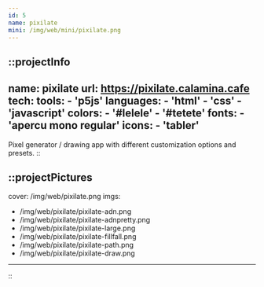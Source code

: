```yaml
---
id: 5
name: pixilate
mini: /img/web/mini/pixilate.png
---
```


::projectInfo
---
name: pixilate
url: https://pixilate.calamina.cafe
tech: 
    tools:
      - 'p5js'
    languages:
      - 'html'
      - 'css'
      - 'javascript'
    colors:
      - '#lelele'
      - '#tetete'
    fonts:
      - 'apercu mono regular'
    icons:
      - 'tabler'
---
Pixel generator / drawing app with different customization options and presets.
::

::projectPictures
---
cover: /img/web/pixilate.png
imgs:
  - /img/web/pixilate/pixilate-adn.png
  - /img/web/pixilate/pixilate-adnpretty.png
  - /img/web/pixilate/pixilate-large.png
  - /img/web/pixilate/pixilate-fillfall.png
  - /img/web/pixilate/pixilate-path.png
  - /img/web/pixilate/pixilate-draw.png
---
::

<!-- ::projectFeatures
- Search mimicking DuckDuckGo bangs, with instant results on several search engines,
- 4 different themes, each available in light or dark,
- A 'nsfw' button, toggling an additional category and marked links,
- Themes and nsfw state are stored in local storage for persistance
:: -->